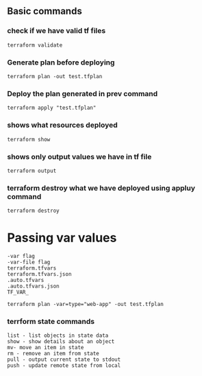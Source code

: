 ## Basic commands 

### check if we have valid tf files 
```
terraform validate
```
### Generate plan before deploying 
```
terraform plan -out test.tfplan
```
### Deploy the plan generated in prev command
```
terraform apply "test.tfplan"
```

### shows what resources deployed 
```
terraform show
```
### shows only output values we have in tf file
```
terraform output
```
### terraform destroy what we have deployed using appluy command 
```
terraform destroy
```


# Passing var values
```
-var flag
-var-file flag
terraform.tfvars
terraform.tfvars.json
.auto.tfvars
.auto.tfvars.json
TF_VAR_
```
```
terraform plan -var=type="web-app" -out test.tfplan
```


### terrform state commands
```
list - list objects in state data
show - show details about an object
mv- move an item in state 
rm - remove an item from state
pull - output current state to stdout
push - update remote state from local
```


